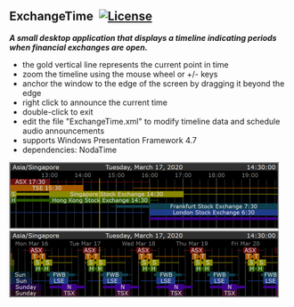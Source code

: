 ## ExchangeTime&nbsp;&nbsp;[![License](https://img.shields.io/badge/license-Apache%202.0-7755BB.svg)](https://opensource.org/licenses/Apache-2.0)

***A small desktop application that displays a timeline indicating periods when financial exchanges are open.***
- the gold vertical line represents the current point in time
- zoom the timeline using the mouse wheel or +/- keys
- anchor the window to the edge of the screen by dragging it beyond the edge
- right click to announce the current time
- double-click to exit
- edit the file "ExchangeTime.xml" to modify timeline data and schedule audio announcements
- supports Windows Presentation Framework 4.7
- dependencies: NodaTime

<img src="/Screencap2.png" width="484" height="120">
<img src="/Screencap1.png" width="484" height="120">
